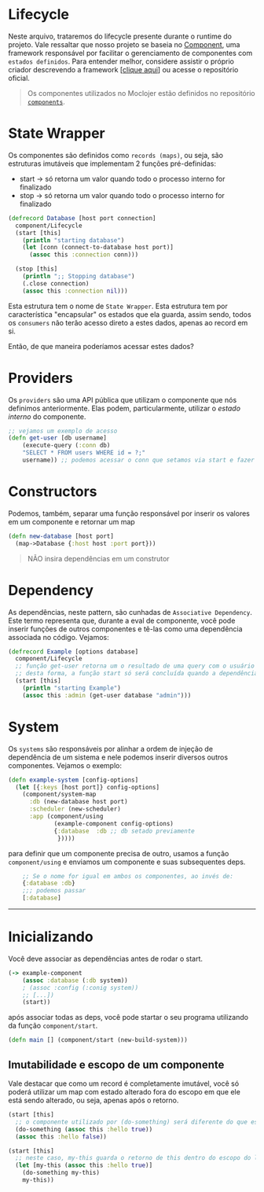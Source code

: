 
# Lifecycle
Neste arquivo, trataremos do lifecycle presente durante o runtime do projeto. Vale ressaltar que nosso projeto se baseia no [Component](https://github.com/stuartsierra/component/tree/master?tab=readme-ov-file#usage), uma framework responsável por facilitar o gerenciamento de componentes com `estados definidos`. Para entender melhor, considere assistir o próprio criador descrevendo a framework [[clique aqui](https://www.youtube.com/watch?v=13cmHf_kt-Q.)] ou acesse o repositório oficial.

> Os componentes utilizados no Moclojer estão definidos no repositório [`components`](https://github.com/moclojer/components/blob/main/README.md).

# State Wrapper

Os componentes são definidos como `records (maps)`, ou seja, são estruturas imutáveis que implementam 2 funções pré-definidas: 
- start -> só retorna um valor quando todo o processo interno for finalizado
- stop -> só retorna um valor quando todo o processo interno for finalizado

``` clojure
(defrecord Database [host port connection]
  component/Lifecycle
  (start [this]
    (println "starting database")
    (let [conn (connect-to-database host port)]
      (assoc this :connection conn)))

  (stop [this]
    (println ";; Stopping database")
    (.close connection)
    (assoc this :connection nil)))
```

Esta estrutura tem o nome de `State Wrapper`. Esta estrutura tem por característica "encapsular" os estados que ela guarda, assim sendo, todos os `consumers` não terão acesso direto a estes dados, apenas ao record em si.

Então, de que maneira poderíamos acessar estes dados? 

# Providers
Os `providers` são uma API pública que utilizam o componente que nós definimos anteriormente. Elas podem, particularmente, utilizar o *estado interno* do componente.

``` clojure
;; vejamos um exemplo de acesso
(defn get-user [db username]
    (execute-query (:conn db) 
    "SELECT * FROM users WHERE id = ?;"
    username)) ;; podemos acessar o conn que setamos via start e fazer o que quisermos com ele
```

# Constructors
Podemos, também, separar uma função responsável por inserir os valores em um componente e retornar um map
```clj
(defn new-database [host port]
  (map->Database {:host host :port port}))
```
> NÃO insira dependências em um construtor

# Dependency
As dependências, neste pattern, são cunhadas de `Associative Dependency`. Este termo representa que, durante a eval de componente, você pode inserir funções de outros componentes e tê-las como uma dependência associada no código. Vejamos:

``` clj
(defrecord Example [options database]
  component/Lifecycle
  ;; função get-user retorna um o resultado de uma query com o usuário admin como parâmetro
  ;; desta forma, a função start só será concluída quando a dependência do admin for resolvida
  (start [this]
    (println "starting Example")
    (assoc this :admin (get-user database "admin"))) 
```

# System
Os `systems` são responsáveis por alinhar a ordem de injeção de dependência de um sistema e nele podemos inserir diversos outros componentes. Vejamos o exemplo:
```clj
(defn example-system [config-options]
  (let [{:keys [host port]} config-options]
    (component/system-map
      :db (new-database host port)
      :scheduler (new-scheduler)
      :app (component/using
             (example-component config-options)
             {:database  :db ;; db setado previamente
              }))))
```

para definir que um componente precisa de outro, usamos a função `component/using` e enviamos um componente e suas subsequentes deps. 

```clj 
    ;; Se o nome for igual em ambos os componentes, ao invés de:
    {:database :db}
    ;;; podemos passar 
    [:database]
```

---
# Inicializando 

Você deve associar as dependências antes de rodar o start.
``` clj
(-> example-component
    (assoc :database (:db system))
    ; (assoc :config (:conig system)) 
    ;; [...])
    (start))
```

após associar todas as deps, você pode startar o seu programa utilizando da função `component/start`.

``` clj
(defn main [] (component/start (new-build-system)))
```
## Imutabilidade e escopo de um componente
Vale destacar que como um record é completamente imutável, você só poderá utilizar um map com estado alterado fora do escopo em que ele está sendo alterado, ou seja, apenas após o retorno.

```clj
(start [this]
  ;; o componente utilizado por (do-something) será diferente do que está fora deste escopo
  (do-something (assoc this :hello true)) 
  (assoc this :hello false))

(start [this]
  ;; neste caso, my-this guarda o retorno de this dentro do escopo do let
  (let [my-this (assoc this :hello true)]
    (do-something my-this)
    my-this))
```

